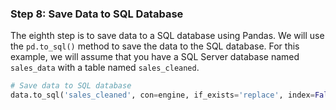 ### Step 8: Save Data to SQL Database

The eighth step is to save data to a SQL database using Pandas. We will use the `pd.to_sql()` method to save the data to the SQL database. For this example, we will assume that you have a SQL Server database named `sales_data` with a table named `sales_cleaned`.

```python
# Save data to SQL database
data.to_sql('sales_cleaned', con=engine, if_exists='replace', index=False)
```
